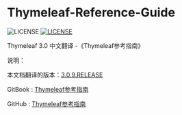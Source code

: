 # Thymeleaf-Reference-Guide

![LICENSE](https://img.shields.io/badge/license-MIT-blue.svg) [![LICENSE](https://img.shields.io/badge/license-Anti%20996-blue.svg)](https://github.com/996icu/996.ICU/blob/master/LICENSE)

Thymeleaf 3.0 中文翻译 -《Thymeleaf参考指南》

说明：

本文档翻译的版本：[3.0.9.RELEASE](https://www.thymeleaf.org/doc/tutorials/3.0/usingthymeleaf.html)

GitBook : [Thymeleaf参考指南](https://jack80342.gitbook.io/thymeleaf/)

GitHub : [Thymeleaf参考指南](https://github.com/jack80342/Thymeleaf-Reference-Guide)


